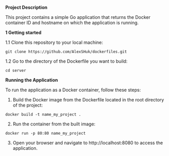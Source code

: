 **Project Description**  

This project contains a simple Go application that returns the Docker container ID and hostname on which the application is running.  

**1 Getting started**  

1.1 Clone this repository to your local machine:  

`git clone https://github.com/AlexSHuk/dockerfiles.git`

1.2 Go to the directory of the Dockerfile you want to build:  

`cd server`  

**Running the Application**  

To run the application as a Docker container, follow these steps:  

1. Build the Docker image from the Dockerfile located in the root directory of the project:  

`docker build -t name_my_project .`  

2. Run the container from the built image:  

`docker run -p 80:80 name_my_project`  

3. Open your browser and navigate to http://localhost:8080 to access the application.


